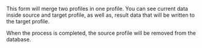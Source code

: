 This form will merge two profiles in one profile. You can see current data inside
source and target profile, as well as, result data that will be written to
the target profile.

When the process is completed, the source profile will be removed from the
database.
